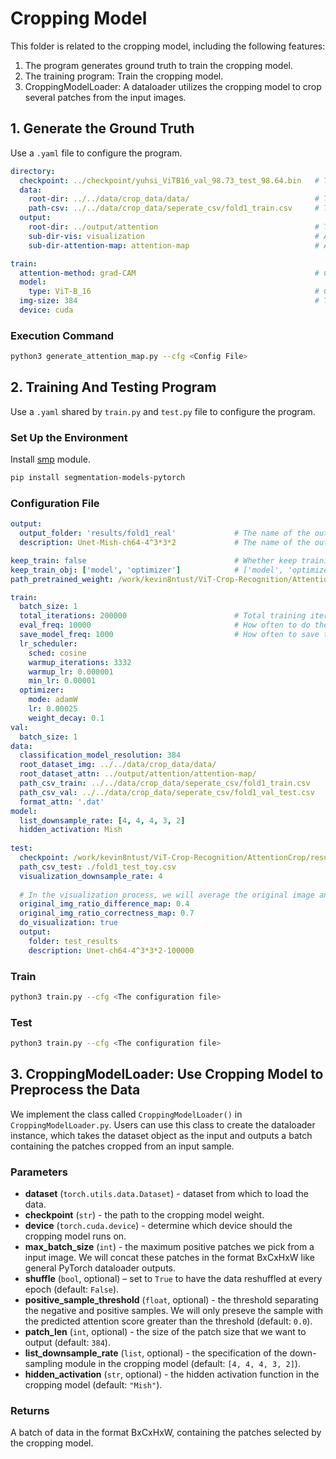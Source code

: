 # Cropping Model

This folder is related to the cropping model, including the following features:
1. The program generates ground truth to train the cropping model.
2. The training program: Train the cropping model.
3. CroppingModelLoader: A dataloader utilizes the cropping model to crop several patches from the input images.

## 1. Generate the Ground Truth

Use a `.yaml` file to configure the program.

```yaml
directory:
  checkpoint: ../checkpoint/yuhsi_ViTB16_val_98.73_test_98.64.bin   # The path to the pretrained weight
  data:
    root-dir: ../../data/crop_data/data/                            # The path to the Crop dataset
    path-csv: ../../data/crop_data/seperate_csv/fold1_train.csv     # The path to the CSV file storing the data to be used
  output:
    root-dir: ../output/attention                                   # The path to save the results
    sub-dir-vis: visualization                                      # A sub-folder under <root-dir> storing the visualizations
    sub-dir-attention-map: attention-map                            # A sub-folder under <root-dir> storing the ground truth for training the cropping model

train:
  attention-method: grad-CAM                                        # Currently only implemented GRAD-CAM, this option doesn't have the function
  model:                                                            
    type: ViT-B_16                                                  # Choose from ["ViT-B_16", "ViT-B_32", "ViT-L_16", "ViT-L_32", "ViT-H_14", "R50-ViT-B_16"]
  img-size: 384                                                     # The input resolution of the assigned model
  device: cuda
```

### Execution Command

```bash
python3 generate_attention_map.py --cfg <Config File>
```

## 2. Training And Testing Program

Use a `.yaml` shared by `train.py` and `test.py` file to configure the program.

### Set Up the Environment

Install [smp](https://github.com/qubvel/segmentation_models.pytorch) module.

```bash
pip install segmentation-models-pytorch
```

### Configuration File 

```yaml
output:
  output_folder: 'results/fold1_real'             # The name of the output root folder
  description: Unet-Mish-ch64-4^3*3*2             # The name of the output sub-folder

keep_train: false                                 # Whether keep training from the pre-trained weight
keep_train_obj: ['model', 'optimizer']            # ['model', 'optimizer', 'lr_scheduler']
path_pretrained_weight: /work/kevin8ntust/ViT-Crop-Recognition/AttentionCrop/results/Unet-Mish-ch64-4^3*3*2/iteration_100000.pth

train:
  batch_size: 1
  total_iterations: 200000                        # Total training iterations
  eval_freq: 10000                                # How often to do the evaluation
  save_model_freq: 1000                           # How often to save the model
  lr_scheduler: 
    sched: cosine
    warmup_iterations: 3332         
    warmup_lr: 0.000001
    min_lr: 0.00001
  optimizer: 
    mode: adamW
    lr: 0.00025
    weight_decay: 0.1
val:
  batch_size: 1
data:
  classification_model_resolution: 384                                    # The input resolution of the classification model
  root_dataset_img: ../../data/crop_data/data/                            # The root directory of the crop images
  root_dataset_attn: ../output/attention/attention-map/                   # The root directory of the generated attention map ground truth
  path_csv_train: ../../data/crop_data/seperate_csv/fold1_train.csv       # The CSV file recording the training samples
  path_csv_val: ../../data/crop_data/seperate_csv/fold1_val_test.csv      # The CSV file recording the validation samples
  format_attn: '.dat'                                                     # Data format of the attention map
model:
  list_downsample_rate: [4, 4, 4, 3, 2]                                   # Down-sampling module architecture in the cropping model
  hidden_activation: Mish                                                 # The hidden activation function in the cropping model (Select from ["LeackyReLU", "Mish"])
  
test:
  checkpoint: /work/kevin8ntust/ViT-Crop-Recognition/AttentionCrop/results/Unet-ch64-4^3*3*2/iteration_100000.pth
  path_csv_test: ./fold1_test_toy.csv                                     # A CSV file recording the testing data
  visualization_downsample_rate: 4                                        # If visualization_downsample_rate is set to 4, the visualization size will be a quarter of the original.
  
  # In the visualization process, we will average the original image and the map. Use these two arguments to set the ratio of the original image
  original_img_ratio_difference_map: 0.4                                  
  original_img_ratio_correctness_map: 0.7
  do_visualization: true                                                  # Do visualization only when this argument is set; otherwise, only show losses and accuracy
  output:
    folder: test_results                                                  # The root folder of the output visualizations
    description: Unet-ch64-4^3*3*2-100000                                 # The sub folder of the output visualizations
```

### Train

```bash
python3 train.py --cfg <The configuration file>
```

### Test

```bash
python3 train.py --cfg <The configuration file>
```

## 3. CroppingModelLoader: Use Cropping Model to Preprocess the Data

We implement the class called `CroppingModelLoader()` in `CroppingModelLoader.py`. Users can use this class to create the dataloader instance, which takes the dataset object as the input and outputs a batch containing the  patches cropped from an input sample.

### Parameters

- **dataset** (`torch.utils.data.Dataset`) - dataset from which to load the data.
- **checkpoint** (`str`) - the path to the cropping model weight.
- **device** (`torch.cuda.device`) - determine which device should the cropping model runs on.
- **max_batch_size** (`int`) - the maximum positive patches we pick from a input image. We will concat these patches in the format BxCxHxW like general PyTorch dataloader outputs.
- **shuffle** (`bool`, optional) – set to `True` to have the data reshuffled at every epoch (default: `False`).
- **positive_sample_threshold** (`float`, optional) - the threshold separating the negative and positive samples. We will only preseve the sample with the predicted attention score greater than the threshold (default: `0.0`).
- **patch_len** (`int`, optional) - the size of the patch size that we want to output (default: `384`).
- **list_downsample_rate** (`list`, optional) - the specification of the down-sampling module in the cropping model (default: `[4, 4, 4, 3, 2]`).
- **hidden_activation** (`str`, optional) - the hidden activation function in the cropping model (default: `"Mish"`).

### Returns

A batch of data in the format BxCxHxW, containing the patches selected by the cropping model.
